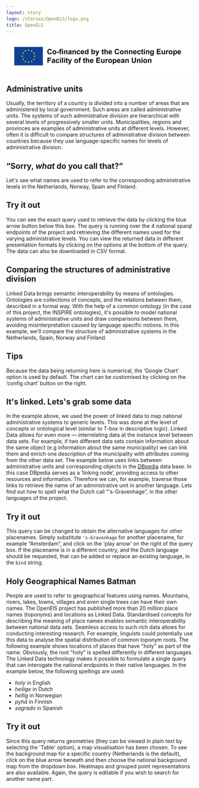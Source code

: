 ```yaml
---
layout: story
logo: /stories/OpenELS/logo.png
title: OpenELS
---
```


<img src="en_horizontal_cef_logo_2.png" alt="EU logo">

## Administrative units

Usually, the territory of a country is divided into a number of areas that are administered by local government.  Such areas are called administrative units.  The systems of such administrative division are hierarchical with several levels of progressively smaller units.  Municipalities, regions and provinces are examples of administrative units at different levels.  However, often it is difficult to compare structures of administrative division between countries because they use language-specific names for levels of administrative division.

## “Sorry, *what* do you call that?”

Let's see what names are used to refer to the corresponding administrative levels in the Netherlands, Norway, Spain and Finland.

<div class="textbox">
  <h2>Try it out</h2>
  <p>You can see the exact query used to retrieve the data by clicking the blue arrow button below this box.  The query is running over the 4 national sparql endpoints of the project and retrieving the different names used for the varying administrative levels.  You can view the returned data in different presentation formats by clicking on the options at the bottom of the query.  The data can also be downloaded in CSV format.</p>
</div>

<query data-config-ref="https://data.labs.kadaster.nl/kadaster-dev/openels/queries/q1">
</query>

## Comparing the structures of administrative division

Linked Data brings semantic interoperability by means of ontologies. Ontologies are collections of concepts, and the relations between them, described in a formal way.  With the help of a common ontology (in the case of this project, the INSPIRE ontologies), it's possible to model national systems of administrative units and draw comparisons between them, avoiding misinterpretation caused by language specific notions.  In this example, we'll compare the structure of administrative systems in the Netherlands, Spain, Norway and Finland.

<div class="textbox">
  <h2>Tips</h2>
  <p>Because the data being returning here is numerical, the ‘Google Chart’ option is used by default.  The chart can be customised by clicking on the ‘config chart’ button on the right.</p>
</div>

<query data-config-ref="https://data.labs.kadaster.nl/kadaster-dev/openels/queries/q2">
</query>

## It's linked.  Lets's grab some data

In the example above, we used the power of linked data to map national administrative systems to generic levels.  This was done at the level of concepts or ontological level (similar to T-box in descriptive logic).  Linked Data allows for even more ― interrelating data at the instance level between data sets.  For example, if two different data sets contain information about the same object (e.g information about the same municipality) we can link them and enrich one description of the municipality with attributes coming from the other data set.  The example below uses links between administrative units and corresponding objects in the [DBpedia](https://wiki.dbpedia.org/) data base.  In this case DBpedia serves as a ‘linking node’, providing access to other resources and information.  Therefore we can, for example, traverse those links to retrieve the name of an administrative unit in another language.  Lets find out how to spell what the Dutch call “'s-Gravenhage”, in the other languages of the project.

<div class="textbox">
  <h2>Try it out</h2>
  <p>This query can be changed to obtain the alternative languages for other placenames.  Simply substitute <code>'s-Gravenhage</code> for another placename, for example “Amsterdam”, and click on the ‘play arrow’ on the right of the query box.  If the placename is in a different country, and the Dutch language should be requested, that can be added or replace an existing language, in the <code>bind</code> string.</p>
</div>

<query data-config-ref="https://data.labs.kadaster.nl/kadaster-dev/openels/queries/q3">
</query>

## Holy Geographical Names Batman

People are used to refer to geographical features using names. 
Mountains, rivers, lakes, towns, villages and even single trees can have their own names. 
The OpenElS project has published more than 20 million place names (toponyms) and locations as Linked Data. 
Standardised concepts for describing the meaning of place names enables semantic interoperability between national data sets. 
Seamless access to such rich data allows for conducting interesting research. For example, 
linguists could potentially use this data to analyse the spatial distribution of common toponym roots. 
The following example shows locations of places that have "holy" as part of the name. 
Obviously, the root "holy" is spelled differently in different languages. 
The Linked Data technology makes it possible to formulate a single query that can interogate the national endpoints in their native 
languages. 
In the example below, the following spellings are used:

 - *holy* in English
 - *heilige* in Dutch
 - *hellig* in Norwegian
 - *pyhä* in Finnish
 - *sagrado* in Spanish

<div class="textbox">
  <h2>Try it out</h2>
  <p>Since this query returns geometries (they can be viewed in plain text by selecting the 'Table' option), a map visualisation has been chosen. To see the background map for a specific country (Netherlands is the default), click on the blue arrow beneath and then choose the national background map from the dropdown box. Heatmaps and grouped point representations are also available. Again, the query is editable if you wish to search for another name part.</p>
</div>

<query data-config-ref="https://data.labs.kadaster.nl/kadaster-dev/openels/queries/q4">
</query>



